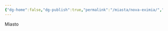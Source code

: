 ```yaml
---
{"dg-home":false,"dg-publish":true,"permalink":"/miasta/nova-eximia/","dgPassFrontmatter":true}
---
```


Miasto

<!--
nieielkie technokratyczne miasto, zarządzane przez naukowców i inżynierów, wielu syntetyków. eksportuje swoje osiągnięcia technologiczne, jednak w dość ograniczonym stopniu, by nie utrzymać wysokie ceny. zwykle są to wynalazki stworzone specjalnie dla arystokracji i władców.

**Konwencja:** Budynki przypominają starożytne piramidy, ale są wykonane z połyskujących materiałów o złotym lub srebrnym kolorze. Całe miasto to hołd dla geometrii i symetrii, z widocznymi wzorami i schematami obwodów na powierzchniach budowli. Technologia wtapia się tu w estetykę, nie wychodząc nigdy na pierwszy plan.

Imiona - koreańskie
-->